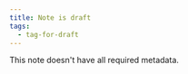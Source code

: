 ```yaml
---
title: Note is draft
tags:
  - tag-for-draft
---
```


This note doesn't have all required metadata.
